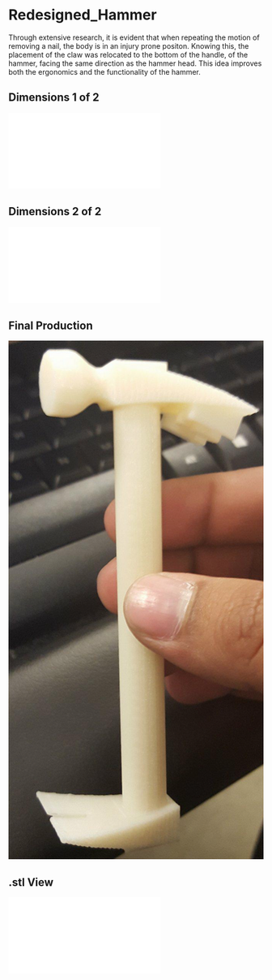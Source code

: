 # Redesigned_Hammer

Through extensive research, it is evident that when repeating the motion of removing a nail, the body is in an injury prone positon. Knowing this, the placement of the claw was relocated to the bottom of the handle, of the hammer, facing the same direction as the hammer head.  This idea improves both the ergonomics and the functionality of the hammer.


## Dimensions 1 of 2
![Dimensions-1](Dimension_1.pdf)

## Dimensions 2 of 2
![Dimensions-2](Dimension_2.pdf)

## Final Production
![Dimensions-3](Final_Product.png)

## .stl View
![Dimensions-4](hammer_final.stl)
